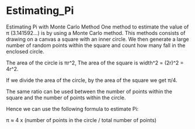 # Estimating_Pi
Estimating Pi with Monte Carlo Method
One method to estimate the value of π (3.141592…) is by using a Monte Carlo method. This methods consists of drawing on a canvas a square with an inner circle.
We then generate a large number of random points within the square and count how many fall in the enclosed circle.

The area of the circle is πr^2,
The area of the square is width^2 = (2r)^2 = 4r^2.

If we divide the area of the circle, by the area of the square we get π/4.

The same ratio can be used between the number of points within the square and the number of points within the circle.

Hence we can use the following formula to estimate Pi:

π ≈ 4 x (number of points in the circle / total number of points)
